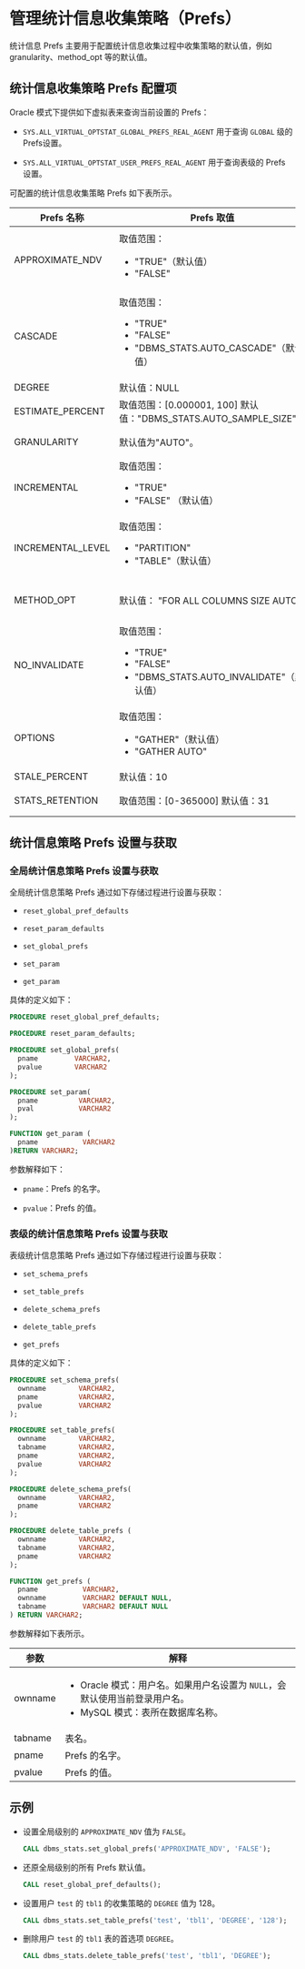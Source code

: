 # 管理统计信息收集策略（Prefs）

统计信息 Prefs 主要用于配置统计信息收集过程中收集策略的默认值，例如 granularity、method_opt 等的默认值。

## 统计信息收集策略 Prefs 配置项

Oracle 模式下提供如下虚拟表来查询当前设置的 Prefs：

* `SYS.ALL_VIRTUAL_OPTSTAT_GLOBAL_PREFS_REAL_AGENT` 用于查询 `GLOBAL` 级的 Prefs设置。

* `SYS.ALL_VIRTUAL_OPTSTAT_USER_PREFS_REAL_AGENT` 用于查询表级的 Prefs 设置。

可配置的统计信息收集策略 Prefs 如下表所示。

|     Prefs 名称      |                   Prefs 取值                   |                               说明                               |
|-------------------|-------------------------------------------------|----------------------------------------------------------------|
| APPROXIMATE_NDV   | 取值范围： <ul><li> "TRUE"（默认值）</li>   <li> "FALSE" </li>  </ul>        | 计算 NDV 是否使用估算方式。需要注意，该 Prefs 不能插入`__all_optstat_user_prefs` 中。 |
| CASCADE           | 取值范围： <ul><li> "TRUE" </li>  <li> "FALSE" </li>  <li> "DBMS_STATS.AUTO_CASCADE"（默认值）</li>  </ul>     | 该参数暂未使用。       |
| DEGREE            | 默认值：NULL       | 收集并发度。                                                         |
| ESTIMATE_PERCENT  | 取值范围：\[0.000001, 100\] 默认值："DBMS_STATS.AUTO_SAMPLE_SIZE"。        | 采用比例。        |
| GRANULARITY       | 默认值为"AUTO"。                                                         | 收集分区粒度，语法和 `granularity` 相同。  |
| INCREMENTAL       | 取值范围： <ul><li> "TRUE"</li>   <li> "FALSE" （默认值）</li> </ul>         | 是否采用增量收集策略。     |
| INCREMENTAL_LEVEL | 取值范围： <ul><li> "PARTITION"</li>   <li> "TABLE"（默认值） </li> </ul>                                                               | 增量收集级别。目前只支持表级别。    |
| METHOD_OPT        | 默认值： "FOR ALL COLUMNS SIZE AUTO"   | 设置列级别的统计信息收集方式。语法和 `method_opt` 相同。                            |
| NO_INVALIDATE     | 取值范围： <ul><li> "TRUE" </li>  <li> "FALSE" </li>  <li> "DBMS_STATS.AUTO_INVALIDATE"（默认值）</li></ul>    | 该参数暂未使用。   |
| OPTIONS           | 取值范围： <ul><li> "GATHER"（默认值）</li>   <li>  "GATHER AUTO"  </li> </ul>                                                          | 该参数暂未使用。    |
| STALE_PERCENT     | 默认值：10     | 统计信息过期比例阈值。                                                    |
| STATS_RETENTION   | 取值范围：\[0-365000\] 默认值：31     | 统计信息历史保留的间隔时间。                                                 |

## 统计信息策略 Prefs 设置与获取

### 全局统计信息策略 Prefs 设置与获取

全局统计信息策略 Prefs 通过如下存储过程进行设置与获取：

* `reset_global_pref_defaults`

* `reset_param_defaults`

* `set_global_prefs`

* `set_param`

* `get_param`

具体的定义如下：

```sql
PROCEDURE reset_global_pref_defaults;

PROCEDURE reset_param_defaults;

PROCEDURE set_global_prefs(
  pname         VARCHAR2,
  pvalue        VARCHAR2
);

PROCEDURE set_param(
  pname          VARCHAR2,
  pval           VARCHAR2
);

FUNCTION get_param (
  pname           VARCHAR2
)RETURN VARCHAR2;
```

参数解释如下：

* `pname`：Prefs 的名字。

* `pvalue`：Prefs 的值。

### 表级的统计信息策略 Prefs 设置与获取

表级统计信息策略 Prefs 通过如下存储过程进行设置与获取：

* `set_schema_prefs`

* `set_table_prefs`

* `delete_schema_prefs`

* `delete_table_prefs`

* `get_prefs`

具体的定义如下：

```sql
PROCEDURE set_schema_prefs(
  ownname        VARCHAR2,
  pname          VARCHAR2,
  pvalue         VARCHAR2
);

PROCEDURE set_table_prefs(
  ownname        VARCHAR2,
  tabname        VARCHAR2,
  pname          VARCHAR2,
  pvalue         VARCHAR2
);

PROCEDURE delete_schema_prefs(
  ownname        VARCHAR2,
  pname          VARCHAR2
);

PROCEDURE delete_table_prefs (
  ownname        VARCHAR2,
  tabname        VARCHAR2,
  pname          VARCHAR2
);

FUNCTION get_prefs (
  pname           VARCHAR2,
  ownname         VARCHAR2 DEFAULT NULL,
  tabname         VARCHAR2 DEFAULT NULL
) RETURN VARCHAR2;
```

参数解释如下表所示。

|   参数    |                解释                 |
|---------|-----------------------------------|
| ownname | <ul><li>Oracle 模式：用户名。如果用户名设置为 `NULL`，会默认使用当前登录用户名。</li><li>MySQL 模式：表所在数据库名称。  |
| tabname | 表名。                               |
| pname   | Prefs 的名字。                        |
| pvalue  | Prefs 的值。                         |

示例
-----------------------

* 设置全局级别的 `APPROXIMATE_NDV` 值为 `FALSE`。

  ```sql
  CALL dbms_stats.set_global_prefs('APPROXIMATE_NDV', 'FALSE');
  ```

* 还原全局级别的所有 Prefs 默认值。

  ```sql
  CALL reset_global_pref_defaults();
  ```

* 设置用户 `test` 的 `tbl1` 的收集策略的 `DEGREE` 值为 128。

  ```sql
  CALL dbms_stats.set_table_prefs('test', 'tbl1', 'DEGREE', '128');
  ```

* 删除用户 `test` 的 `tbl1` 表的首选项 `DEGREE`。

  ```sql
  CALL dbms_stats.delete_table_prefs('test', 'tbl1', 'DEGREE');
  ```
